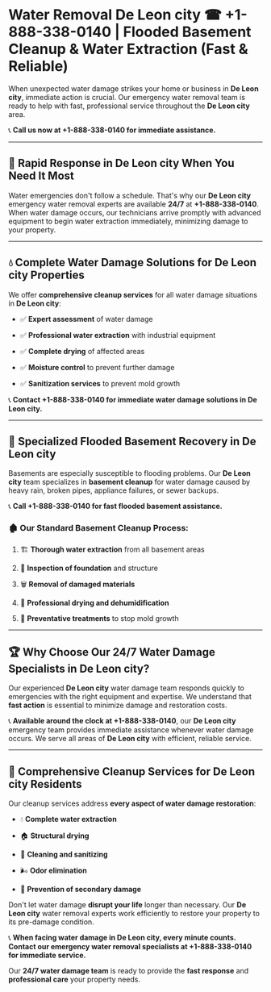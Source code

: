 # Water Removal De Leon city ☎ +1-888-338-0140 | Flooded Basement Cleanup & Water Extraction (Fast & Reliable)

When unexpected water damage strikes your home or business in **De Leon city**, immediate action is crucial. Our emergency water removal team is ready to help with fast, professional service throughout the **De Leon city** area. 

📞 **Call us now at +1-888-338-0140 for immediate assistance.**
---
## 🚀 Rapid Response in De Leon city When You Need It Most
Water emergencies don't follow a schedule. That's why our **De Leon city** emergency water removal experts are available **24/7** at **+1-888-338-0140**. When water damage occurs, our technicians arrive promptly with advanced equipment to begin water extraction immediately, minimizing damage to your property.
---
## 💧 Complete Water Damage Solutions for De Leon city Properties
We offer **comprehensive cleanup services** for all water damage situations in **De Leon city**:
- ✅ **Expert assessment** of water damage  
- ✅ **Professional water extraction** with industrial equipment  
- ✅ **Complete drying** of affected areas  
- ✅ **Moisture control** to prevent further damage  
- ✅ **Sanitization services** to prevent mold growth  
📞 **Contact +1-888-338-0140 for immediate water damage solutions in De Leon city.**
---
## 🌊 Specialized Flooded Basement Recovery in De Leon city
Basements are especially susceptible to flooding problems. Our **De Leon city** team specializes in **basement cleanup** for water damage caused by heavy rain, broken pipes, appliance failures, or sewer backups. 
📞 **Call +1-888-338-0140 for fast flooded basement assistance.**
### 🏚️ Our Standard Basement Cleanup Process:
1. 🏗️ **Thorough water extraction** from all basement areas  
2. 🔎 **Inspection of foundation** and structure  
3. 🗑️ **Removal of damaged materials**  
4. 💨 **Professional drying and dehumidification**  
5. 🚫 **Preventative treatments** to stop mold growth  
---
## 🏆 Why Choose Our 24/7 Water Damage Specialists in De Leon city?
Our experienced **De Leon city** water damage team responds quickly to emergencies with the right equipment and expertise. We understand that **fast action** is essential to minimize damage and restoration costs.
📞 **Available around the clock at +1-888-338-0140**, our **De Leon city** emergency team provides immediate assistance whenever water damage occurs. We serve all areas of **De Leon city** with efficient, reliable service.
---
## 🧹 Comprehensive Cleanup Services for De Leon city Residents
Our cleanup services address **every aspect of water damage restoration**:
- 💧 **Complete water extraction**  
- 🏠 **Structural drying**  
- 🧼 **Cleaning and sanitizing**  
- 🌬️ **Odor elimination**  
- 🚫 **Prevention of secondary damage**  
Don't let water damage **disrupt your life** longer than necessary. Our **De Leon city** water removal experts work efficiently to restore your property to its pre-damage condition.
📞 **When facing water damage in De Leon city, every minute counts. Contact our emergency water removal specialists at +1-888-338-0140 for immediate service.**
Our **24/7 water damage team** is ready to provide the **fast response** and **professional care** your property needs.
